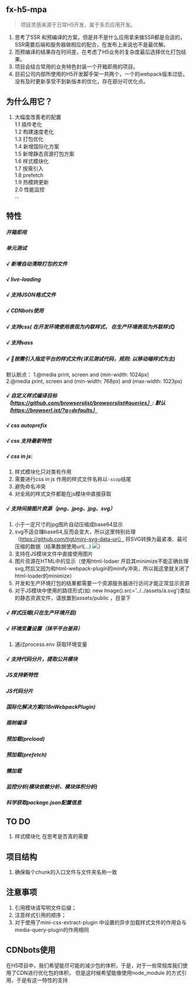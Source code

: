 ## fx-h5-mpa 
> 项目灵感来源于日常H5开发，属于多页应用开发。

1. 思考了SSR 和预编译的方案，但是并不是什么应用拿来做SSR都是合适的，SSR需要后端和服务器做相应的配合，在发布上来说也不是最优解。
2. 而预编译的结果存在时间差，在考虑了H5业务的复杂度最后选择优化打包结果。
3. 项目会结合常用的业务特色封装一个开箱即用的项目。
4. 目前公司内部所使用的H5开发脚手架一共两个，一个的webpack版本过低，没有及时更新享受不到新版本的优化，存在部分可优化点。

## 为什么用它？
1. 大幅度改善老的配置 <br/>
  1.1 插件老化<br/>
  1.2 构建速度老化<br/>
  1.3 打包优化<br/>
  1.4 新增国际化方案<br/>
  1.5 新增静态资源打包方案<br/>
  1.6 样式模块化<br/>
  1.7 按需引入<br/>
  1.8 prefetch<br/>
  1.9 热模跨更新<br/>
  2.0 性能监控<br/>
  ...
## 特性
##### 开箱即用 <br/>
##### 单元测试 <br/>
##### √ 新增自动清除打包的文件 <br/>
##### √ live-loading <br/>
##### √ 支持JSON格式文件 <br/>
##### √ CDNbots使用 <br/>
##### √ 支持css( 在开发环境使用表现为内联样式， 在生产环境表现为外联样式) <br/>
##### √ 支持sass <br/>
##### √ 🍉按需引入指定平台的样式文件(详见测试代码，规则: 以移动端样式为主)<br/>
  默认断点：
  1.@media print, screen and (min-width: 1024px)  <br/>
  2.@media print, screen and (min-width: 768px) and (max-width: 1023px)  <br/>
##### √ 自定义样式编译目标（https://github.com/browserslist/browserslist#queries）: 默认 （https://browserl.ist/?q=defaults）<br/>
##### √ css autoprefix <br/>
##### √ css 支持最新特性 <br/>
##### √ css in js: <br/>
  1. 样式模块化只对类有作用<br/>
  2. 需要进行css in js 作用的样式文件名称以`-scop`结尾 <br/>
  3. 避免命名冲突 <br/>
  4. 对全局的样式文件都能在js模块中直接获取 <br/>
##### √ 支持间接图片资源（png、jpeg、jpg、svg） <br/>
  1. 小于一定尺寸的jpg图片自动压缩成base64显示<br/>
  2. svg不适合赚base64,反而会变大，所以这里特别处理（https://github.com/tigt/mini-svg-data-uri） 将SVG转换为最紧凑、最可压缩的数据（结果数据使用url(...) <img src="...">）
  3. 支持在JS模块文件中直接使用图片 <br/>
  4. 图片资源在HTML中的显示（使用html-lodaer 开启其minimize不能正确处理svg,然后又因为和html-webpack-plugin的minify冲突，所以我这里就关闭了html-loader的minimize）<br/>
  5. 开发和生产环境打包的结果都需要一个资源服务器进行访问才能正常显示资源
  6. 对于JS模块中使用的路径形式(如: new Image().src='../../assets/a.svg')类似的静态资源文件，请放置到assets/public ，目录下
##### √ 样式压缩(只在生产环境开启)<br/>
##### √ 环境变量设置（抹平平台差异）<br/>
  1. 通过process.env 获取环境变量 <br/>
##### √ 支持代码分片，提取公共模块 <br/>
##### JS支持新特性 <br/>
##### JS代码分片 <br/>
##### 国际化解决方案(I18nWebpackPlugin) <br/>
##### 摇树编译 <br/>
##### 预加载(preload) <br/>
##### 预加载(prefetch) <br/>
##### 懒加载 <br/>
##### 监控分析(模块依赖分析、模块体积分析) <br/>
##### 科学获取package.json配置信息 <br/>
  

## TO DO 
1. 样式模块化 在思考是否真的需要

## 项目结构
1. 确保每个chunk的入口文件与文件夹名称一致

## 注意事项
1. 引用模块请写明文件后缀；
2. 注意样式引用的顺序；
3. 对于使用了mini-css-extract-plugin 中设置的异步加载样式文件的作用会与media-query-plugin的作用相同

## CDNbots使用
在H5项目中，我们希望能尽可能的减少包的体积，于是，对于一些常规库我们使用了CDN进行优化包的体积，
但是这时候希望能像使用node_module 的方式引用，于是有这一特性的支持


